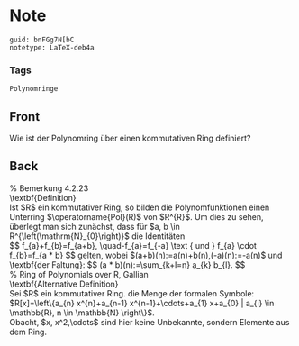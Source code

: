 # Note
```
guid: bnFGg7N[bC
notetype: LaTeX-deb4a
```

### Tags
```
Polynomringe
```

## Front
Wie ist der Polynomring über einen kommutativen Ring definiert?

## Back
<div>
  % Bemerkung 4.2.23
</div>
<div>
  \textbf{Definition}
</div>
<div>
  Ist $R$ ein kommutativer Ring, so bilden die Polynomfunktionen
  einen Unterring $\operatorname{Pol}(R)$ von
  $<span>R</span><span>^{</span><span>R</span><span>}$. Um dies zu
  sehen, überlegt man sich zunächst, dass für $a, b \in
  R^{\left(\mathrm{N}_{0}\right)}$ die Identitäten</span>
</div>
<div>
  $$ f_{a}+f_{b}=f_{a+b}, \quad-f_{a}=f_{-a} \text { und } f_{a}
  \cdot f_{b}=f_{a * b} $$ gelten, wobei
  $(a+b)(n):=a(n)+b(n),(-a)(n):=-a(n)$ und \textbf{der Faltung}: $$
  (a * b)(n):=\sum_{k+l=n} a_{k} b_{l}. $$
</div>
<div>
  % Ring of Polynomials over R, Gallian
</div>
<div>
  \textbf{Alternative Definition}
</div>
<div>
  Sei $R$ ein kommutativer Ring. die Menge der formalen Symbole:
</div>
<div>
  $R[x]=\left\{a_{n} x^{n}+a_{n-1} x^{n-1}+\cdots+a_{1} x+a_{0} |
  a_{i} \in \mathbb{R}, n \in \mathbb{N} \right\}$.
</div>
<div>
  Obacht, $x, x^2,\cdots$ sind hier keine Unbekannte, sondern
  Elemente aus dem Ring.
</div>
